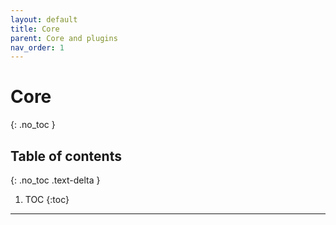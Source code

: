 ```yaml
---
layout: default
title: Core
parent: Core and plugins
nav_order: 1
---
```


# Core
{: .no_toc }

## Table of contents
{: .no_toc .text-delta }

1. TOC
{:toc}

---